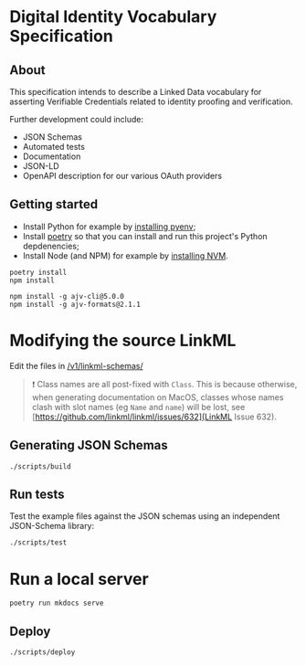 # Digital Identity Vocabulary Specification

## About

This specification intends to describe a Linked Data vocabulary for asserting Verifiable Credentials related to identity proofing and verification.

Further development could include:

* JSON Schemas
* Automated tests
* Documentation
* JSON-LD
* OpenAPI description for our various OAuth providers

## Getting started

* Install Python for example by [installing pyenv](https://briansunter.com/blog/python-setup-pyenv-poetry/#initial-setup);
* Install [poetry](https://python-poetry.org/docs/) so that you can install and run this project's Python depdenencies;
* Install Node (and NPM) for example by [installing NVM](https://github.com/nvm-sh/nvm#installing-and-updating).

```
poetry install
npm install

npm install -g ajv-cli@5.0.0
npm install -g ajv-formats@2.1.1

```

# Modifying the source LinkML

Edit the files in [/v1/linkml-schemas/](./v1/linkml-schemas/)

>:exclamation: Class names are all post-fixed with `Class`.
This is because otherwise, when generating documentation on MacOS, classes whose names clash with slot names (eg `Name` and `name`) will be lost, see
[https://github.com/linkml/linkml/issues/632](LinkML Issue 632).

## Generating JSON Schemas

```
./scripts/build
```

## Run tests

Test the example files against the JSON schemas using an independent JSON-Schema library:

```
./scripts/test
```

# Run a local server

```
poetry run mkdocs serve
```

## Deploy

```
./scripts/deploy
```
